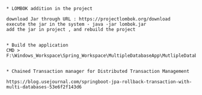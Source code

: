 	* LOMBOK addition in the project 
	
	download Jar through URL : https://projectlombok.org/download
	execute the jar in the system - java -jar lombok.jar
	add the jar in project , and rebuild the project
	
	
	* Build the application
	CMD > 
	F:\Windows_Workspace\Spring_Workspace\MultipleDatabaseApp\MutlipleDatabaseApp\build.cmd
	
	
	* Chained Transaction manager for Distributed Transaction Management
	
	https://blog.usejournal.com/springboot-jpa-rollback-transaction-with-multi-databases-53e6f2f143d6